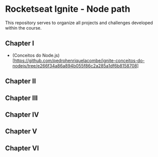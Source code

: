 # Rocketseat Ignite - Node path
This repository serves to organize all projects and challenges developed within the course.

## Chapter I
- (Conceitos do Node.js)[https://github.com/pedrohenriquelacombe/ignite-conceitos-do-nodejs/tree/e266f34a86a894b055f86c2a285a1df6b8158708]
## Chapter II
## Chapter III
## Chapter IV
## Chapter V
## Chapter VI
